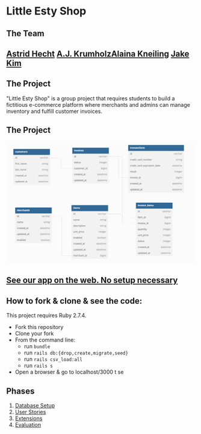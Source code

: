 # Little Esty Shop

## The Team
## [Astrid Hecht](https://github.com/Astrid-Hecht) [A.J. Krumholz](https://github.com/ajkrumholz)[Alaina Kneiling](https://github.com/Alaina-Noel) [Jake Kim](https://github.com/LlamaBack)
## The Project

"Little Esty Shop" is a group project that requires students to build a fictitious e-commerce platform where merchants and admins can manage inventory and fulfill customer invoices.

## The Project
<img src="./doc/schema.jpg" alt="The schema of the project"/>

## [See our app on the web. No setup necessary](https://afternoon-wave-94167.herokuapp.com/admin)
## How to fork & clone & see the code:

This project requires Ruby 2.7.4.

* Fork this repository
* Clone your fork
* From the command line:
    * run `bundle`
    * run `rails db:{drop,create,migrate,seed}`
    * run `rails csv_load:all`
    * run `rails s`
* Open a browser & go to localhost/3000 t se


## Phases

1. [Database Setup](./doc/db_setup.md)
1. [User Stories](./doc/user_stories.md)
1. [Extensions](./doc/extensions.md)
1. [Evaluation](./doc/evaluation.md)
